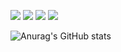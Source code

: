 <img src="https://img.shields.io/badge/Javascript-F7DF1E?style=for-the-badge&logo=javascript&logoColor=FFF"/> <img src="https://img.shields.io/badge/nodedotjs-5FA04E?style=for-the-badge&logo=nodedotjs&logoColor=FFF"/> 
<img src="https://img.shields.io/badge/dotnet-512BD4?style=for-the-badge&logo=nodedotjs&logoColor=FFF"/> <img src="https://img.shields.io/badge/Oracle-F80000?style=for-the-badge&logo=oracle&logoColor=FFF"/>




![Anurag's GitHub stats](https://github-readme-stats.vercel.app/api?username=kdh94kor&show_icons=true&theme=aura_dark)
